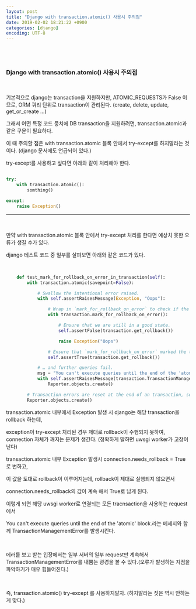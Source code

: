 ```yaml
---
layout: post
title: "Django with transaction.atomic() 사용시 주의점"
date: 2019-02-02 18:21:22 +0900
categories: [django]
encoding: UTF-8
---
```


<br>
<br>

### Django with transaction.atomic() 사용시 주의점

<br>

기본적으로 django는 transaction을 지원하지만, ATOMIC_REQUESTS가 False 이므로, ORM 쿼리 단위로 transaction이 관리된다. 
(create, delete, update, get_or_create ...)

그래서 어떤 특정 코드 뭉치에 DB transaction을 지원하려면, transaction.atomic과 같은 구문이 필요하다. 

이 때 주의할 점은 with transaction.atomic 블록 안에서 try-except를 하지말라는 것이다. (django 문서에도 언급되어 있다.)

try-except를 사용하고 싶다면 아래와 같이 처리해야 한다. 

```python

try:
    with transaction.atomic():
        somthing()

except:
    raise Exception()
```

---

<br>

만약 with transaction.atomic 블록 안에서 try-except 처리를 한다면 예상치 못한 오류가 생길 수가 있다. 

django 테스트 코드 중 일부를 살펴보면 아래와 같은 코드가 있다. 

<br>

```python
    def test_mark_for_rollback_on_error_in_transaction(self):
        with transaction.atomic(savepoint=False):

            # Swallow the intentional error raised.
            with self.assertRaisesMessage(Exception, "Oops"):

                # Wrap in `mark_for_rollback_on_error` to check if the transaction is marked broken.
                with transaction.mark_for_rollback_on_error():

                    # Ensure that we are still in a good state.
                    self.assertFalse(transaction.get_rollback())

                    raise Exception("Oops")

                # Ensure that `mark_for_rollback_on_error` marked the transaction as broken …
                self.assertTrue(transaction.get_rollback())

            # … and further queries fail.
            msg = "You can't execute queries until the end of the 'atomic' block."
            with self.assertRaisesMessage(transaction.TransactionManagementError, msg):
                Reporter.objects.create()

        # Transaction errors are reset at the end of an transaction, so this should just work.
        Reporter.objects.create()
```

transaction.atomic 내부에서 Exception 발생 시 django는 해당 transaction을 rollback 하는데, 

exception이 try-except 처리된 경우 제대로 rollback이 수행되지 못하여, connection 자체가 깨지는 문제가 생긴다. (정확하게 말하면 uwsgi worker가 고장이 난다)

transaction.atomic 내부 Exception 발생시  connection.needs_rollback = True로 변하고, 

이 값을 토대로 rollback이 이루어지는데, rollback이 제대로 실행되지 않으면서 

connection.needs_rollback의 값이 계속 해서 True로 남게 된다. 

이렇게 되면 해당 uwsgi worker로 연결되는 모든 tracnsaction을 사용하는 request 에서 

You can't execute queries until the end of the 'atomic' block.라는 메세지와 함께 TransactionManagementError를 발생시킨다. 

<br>

에러를 보고 받는 입장에서는 일부 서버의 일부 request만 계속해서 TransactionManagementError를 내뿜는 광경을 볼 수 있다.(오류가 발생하는 지점을 파악하기가 매우 힘들어진다.)

<br>

즉, transaction.atomic() try-except 를 사용하지말자. (하지말라는 짓은 역시 안하는게 맞다.) 


<br>
<br>